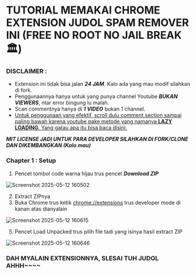 # TUTORIAL MEMAKAI CHROME EXTENSION JUDOL SPAM REMOVER INI (FREE NO ROOT NO JAIL BREAK 🏛️)

### DISCLAIMER :
- Extension ini tidak bisa jalan <strong><em>24 JAM</em></strong>. Kalo ada yang mau modif silahkan di fork.
- Penggunaannya hanya untuk yang punya channel Youtube <strong><em>BUKAN VIEWERS</em></strong>, ntar error bingung lu malah.
- Scan commentnya hanya di <strong><em>1 VIDEO</em></strong> bukan 1 channel.
- <ins>Untuk penggunaan yang efektif, scroll dulu comment section sampai paling bawah karena youtube pake metode yang namanya <strong>LAZY LOADING</strong>. Yang gatau apa itu bisa baca [disini](https://www.jagoanhosting.com/blog/apa-itu-lazy-load/).</ins>

***MIT LICENSE JADI UNTUK PARA DEVELOPER SILAHKAN DI FORK/CLONE DAN DIKEMBANGKAN (Kalo mau)***

### Chapter 1 : Setup
1. Pencet tombol code warna hijau trus pencet <strong><em>Download ZIP</em></strong>

![Screenshot 2025-05-12 160502](https://github.com/user-attachments/assets/959ed6d8-c777-4a5a-84a4-58b7c692ded6)

2. Extract ZIPnya
3. Buka Chrome trus ketik [chrome://extensions](chrome://extensions) trus developer mode di kanan atas dianyalain

![Screenshot 2025-05-12 160615](https://github.com/user-attachments/assets/4c02d01f-d41b-4af5-9563-57c4745d1c45)

5. Pencet Load Unpacked trus pilih file tadi yang isinya hasil extract ZIP

![Screenshot 2025-05-12 160646](https://github.com/user-attachments/assets/90067721-7063-4912-a774-bb94fde3abc8)

### DAH MYALAIN EXTENSIONNYA, SLESAI TUH JUDOL AHHH~~~~
